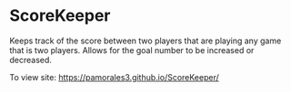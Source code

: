 # ScoreKeeper

Keeps track of the score between two players that are playing any game that is two players. Allows for the goal number to be increased or decreased. 

To view site: https://pamorales3.github.io/ScoreKeeper/
